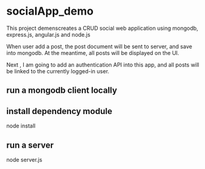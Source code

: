 # socialApp_demo

This project demenscreates a CRUD social web application using mongodb, express.js,
angular.js and node.js

When user add a post, the post document will be sent to server, and save into
mongodb. At the meantime, all posts will be displayed on the UI.

Next , I am going to  add an authentication API into this app, and all posts will be linked to the currently
logged-in user.


## run a mongodb client locally

## install dependency module 
node install 

## run a server 
node server.js 
